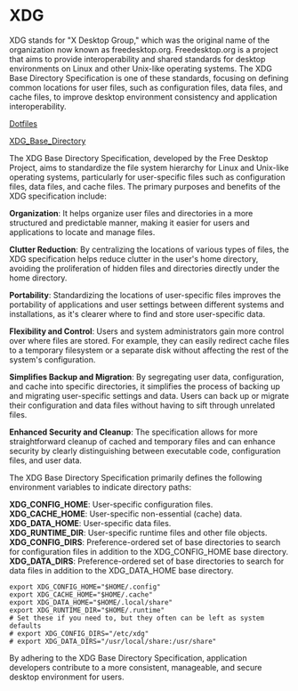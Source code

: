 # XDG

XDG stands for "X Desktop Group," which was the original name of the organization now known as freedesktop.org. Freedesktop.org is a project that aims to provide interoperability and shared standards for desktop environments on Linux and other Unix-like operating systems. The XDG Base Directory Specification is one of these standards, focusing on defining common locations for user files, such as configuration files, data files, and cache files, to improve desktop environment consistency and application interoperability.

[Dotfiles](https://wiki.archlinux.org/title/Dotfiles)

[XDG_Base_Directory](https://wiki.archlinux.org/title/XDG_Base_Directory)


The XDG Base Directory Specification, developed by the Free Desktop Project, aims to standardize the file system hierarchy for Linux and Unix-like operating systems, particularly for user-specific files such as configuration files, data files, and cache files. The primary purposes and benefits of the XDG specification include:

**Organization**: It helps organize user files and directories in a more structured and predictable manner, making it easier for users and applications to locate and manage files.

**Clutter Reduction**: By centralizing the locations of various types of files, the XDG specification helps reduce clutter in the user's home directory, avoiding the proliferation of hidden files and directories directly under the home directory.

**Portability**: Standardizing the locations of user-specific files improves the portability of applications and user settings between different systems and installations, as it's clearer where to find and store user-specific data.

**Flexibility and Control**: Users and system administrators gain more control over where files are stored. For example, they can easily redirect cache files to a temporary filesystem or a separate disk without affecting the rest of the system's configuration.

**Simplifies Backup and Migration**: By segregating user data, configuration, and cache into specific directories, it simplifies the process of backing up and migrating user-specific settings and data. Users can back up or migrate their configuration and data files without having to sift through unrelated files.

**Enhanced Security and Cleanup**: The specification allows for more straightforward cleanup of cached and temporary files and can enhance security by clearly distinguishing between executable code, configuration files, and user data.

The XDG Base Directory Specification primarily defines the following environment variables to indicate directory paths:


**XDG_CONFIG_HOME**: User-specific configuration files.  
**XDG_CACHE_HOME**: User-specific non-essential (cache) data.  
**XDG_DATA_HOME**: User-specific data files.  
**XDG_RUNTIME_DIR**: User-specific runtime files and other file objects.  
**XDG_CONFIG_DIRS**: Preference-ordered set of base directories to search for configuration files in addition to the XDG_CONFIG_HOME base directory.  
**XDG_DATA_DIRS**: Preference-ordered set of base directories to search for data files in addition to the XDG_DATA_HOME base directory.  

```
export XDG_CONFIG_HOME="$HOME/.config"
export XDG_CACHE_HOME="$HOME/.cache"
export XDG_DATA_HOME="$HOME/.local/share"
export XDG_RUNTIME_DIR="$HOME/.runtime"
# Set these if you need to, but they often can be left as system defaults
# export XDG_CONFIG_DIRS="/etc/xdg"
# export XDG_DATA_DIRS="/usr/local/share:/usr/share"
```

By adhering to the XDG Base Directory Specification, application developers contribute to a more consistent, manageable, and secure desktop environment for users.